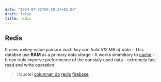 ```yaml
---
date: "2024-07-22T09:10:24+02:00"
draft: false
title: redis
---
```


## Redis

It uses ==key-value pairs== *each key can hold 512 MB of data* - This
databse use **RAM** as a primary data storge - It works simmilrary to
[cache](/Notes/posts/nixos/cache) - It can truly imporve preformence of
the constaly used data - extremely fast read and write operation

> \[!quote\] [columnar_db](/Notes/posts/databases/columnar_db)
> [redis](/Notes/posts/databases/redis)
> [firebase](/Notes/posts/databases/firebase)
